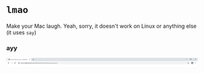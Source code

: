 # `lmao`
Make your Mac laugh.
Yeah, sorry, it doesn't work on Linux or anything else (it uses `say`)

### ayy
![ayy lmao](https://github.com/SpeedStriker243/lmao/raw/ayy/ayy%20lmao.png)
